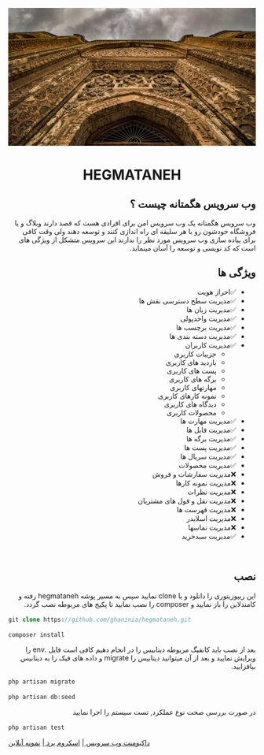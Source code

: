 
<div  align="center">

![](public/hegmataneh.jpg)

</div>

<div dir="rtl" align="right">

<h1 align="center">HEGMATANEH</h1>

<h2>وب سرویس هگمتانه چیست ؟</h2>
<p>وب سرویس هگمتانه یک وب سرویس امن برای افرادی هست که قصد دارند وبلاگ  و یا فروشگاه خودشون رو با هر سلیقه ای راه اندازی کنند و توسعه دهند ولی وقت کافی برای پیاده سازی وب سرویس مورد نظر را ندارند این سرویس متشکل از ویژگی های است که کد نویسی و توسعه را آسان مینماید.</p>

## ویژگی ها
- ✅احراز هویت
- ✅مدیریت سطح دسترسی نقش ها
- ✅مدیریت زبان ها
- ✅مدیریت واحدپولی
- ✅مدیریت برچسب ها
- ✅مدیریت دسته بندی ها
- ✅مدیریت کاربران
    - جزییات کاربری
    - بازدید های کاربری
    - پست های کاربری 
    - برگه های کاربری
    - مهارتهای کاربری
    - نمونه کارهای کاربری
    - دیدگاه های کاربری
    - محصولات کاربری
- ✅مدیریت مهارت ها
- ✅مدیریت فایل ها
- ✅مدیریت برگه ها
- ✅مدیریت پست ها
- ✅مدیریت سریال ها
- ✅مدیریت محصولات
- ❌مدیریت سفارشات و فروش
- ❌مدیریت نمونه کارها
- ❌مدیریت نظرات
- ❌مدیریت نقل و قول های مشتریان
- ❌مدیریت فهرست ها
- ❌مدیریت اسلایدر
- ❌مدیریت تماسها
- ✅مدیریت سبدخرید

<br />

## نصب
این ریپوزیتوری را دانلود و یا clone نمایید سپس به مسیر پوشه hegmataneh رفته و کامندلاین را باز نمایید و composer را نصب نمایید تا پکیج های مربوطه نصب گردد.
</div>

```php
git clone https://github.com/ghaninia/hegmataneh.git
```

```php
composer install
```

<p dir="rtl" align="right">بعد از نصب باید کانفیگ مربوطه دیتابیس را در انجام دهیم کافی است فایل .env را ویرایش نمایید و بعد از آن میتوانید دیتابیس را migrate و داده های فیک را به دیتابیس بیافزایید.</p>

```php
php artisan migrate
```

```php
php artisan db:seed
```

<p dir="rtl" align="right">
    در صورت بررسی صحت نوع عملکرد, تست سیستم را اجرا نمایید
</p>

```php
php artisan test
```

<a href="https://documenter.getpostman.com/view/14577533/TzmBCtDy#7ee5cd45-65dd-4666-a9d6-b7d498982d75" target="_blank">
داکیومنت وب سرویس
</a>
|
<a href="https://trello.com/b/4HK9UyyD/amen" target="_blank">
اسکروم برد
</a>
|
<a href="https://hegmat.ir" target="_blank">
نمونه آنلاین
</a>